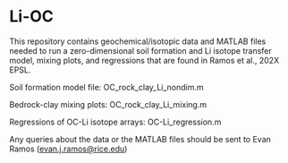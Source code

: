 # Li-OC

This repository contains geochemical/isotopic data and MATLAB files needed to run a zero-dimensional soil formation and Li isotope transfer model, mixing plots, and regressions that are found in Ramos et al., 202X EPSL.

Soil formation model file: OC_rock_clay_Li_nondim.m

Bedrock-clay mixing plots: OC_rock_clay_Li_mixing.m

Regressions of OC-Li isotope arrays: OC-Li_regression.m

Any queries about the data or the MATLAB files should be sent to Evan Ramos (evan.j.ramos@rice.edu)
